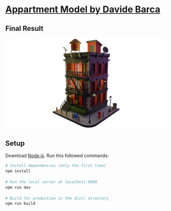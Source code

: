 # [Appartment Model by Davide Barca](https://apartment-model.vercel.app/)

## Final Result
<a href="https://apartment-model.vercel.app/" target="_blank">
  <img src="/static/Model/FinalResult.png">
</a>

## Setup
Download [Node.js](https://nodejs.org/en/download/).
Run this followed commands:

``` bash
# Install dependencies (only the first time)
npm install

# Run the local server at localhost:8080
npm run dev

# Build for production in the dist/ directory
npm run build
```
